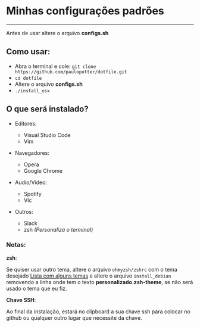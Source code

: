 # Minhas configurações padrões
---

Antes de usar altere o arquivo **configs.sh**

## Como usar:

- Abra o terminal e cole: `git clone https://github.com/paulopotter/dotfile.git`
- `cd dotfile`
- Altere o arquivo **configs.sh**
- `./install_osx`


## O que será instalado?

- Editores:
  - Visual Studio Code
  - Vim

- Navegadores:
  - Opera
  - Google Chrome

- Audio/Video:
  - Spotify
  - Vlc

- Outros:
  - Slack
  - zsh _(Personaliza o terminal)_

### Notas:

__zsh__:

Se quiser usar outro tema, altere o arquivo `ohmyzsh/zshrc` com o tema desejado [Lista com alguns temas](https://zshthem.es/) e altere o arquivo `install_debian` removendo a linha onde tem o texto __personalizado.zsh-theme__, se não será usado o tema que eu fiz.

__Chave SSH__:

Ao final da instalação, estará no clipboard a sua chave ssh para colocar no github ou qualquer outro lugar que necessite da chave.
